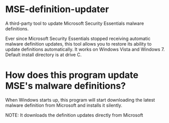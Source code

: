 # MSE-definition-updater
A third-party tool to update Microsoft Security Essentials malware definitions.

Ever since Microsoft Security Essentials stopped receiving automatic malware definition updates, this tool allows you to restore its ability to update definitions automatically. It works on Windows Vista and Windows 7. Default install directory is at drive C.

# How does this program update MSE's malware definitions?
When Windows starts up, this program will start downloading the latest malware definition from Microsoft and installs it silently.

NOTE: It downloads the definition updates directly from Microsoft
